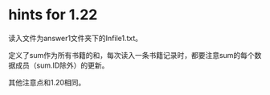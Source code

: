 # hints for 1.22

读入文件为answer1文件夹下的Infile1.txt。

定义了sum作为所有书籍的和，每次读入一条书籍记录时，都要注意sum的每个数据成员（sum.ID除外）的更新。

其他注意点和1.20相同。

